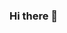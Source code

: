 ### Hi there 👋

<!--
**Warrenmurdocklazar/Warrenmurdocklazar** is a ✨ _special_ ✨ repository because its `README.md` (this file) appears on your GitHub profile.

Here are some ideas to get you started:

- 🔭 I’m currently working on ...
- 🌱 I’m currently learning ...
- 👯 I’m looking to collaborate on ...
- 🤔 I’m looking for help with ...
- 💬 Ask me about ...
- 📫 How to reach me: Linkedin <a href="www.linkedin.com/in/warren-murdock-lazar-3890b4162">Linkedin</a>

- 😄 Pronouns: ...
- ⚡ Fun fact: ...
-->
